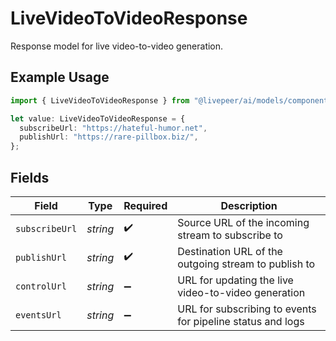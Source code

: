 # LiveVideoToVideoResponse

Response model for live video-to-video generation.

## Example Usage

```typescript
import { LiveVideoToVideoResponse } from "@livepeer/ai/models/components";

let value: LiveVideoToVideoResponse = {
  subscribeUrl: "https://hateful-humor.net",
  publishUrl: "https://rare-pillbox.biz/",
};
```

## Fields

| Field                                                      | Type                                                       | Required                                                   | Description                                                |
| ---------------------------------------------------------- | ---------------------------------------------------------- | ---------------------------------------------------------- | ---------------------------------------------------------- |
| `subscribeUrl`                                             | *string*                                                   | :heavy_check_mark:                                         | Source URL of the incoming stream to subscribe to          |
| `publishUrl`                                               | *string*                                                   | :heavy_check_mark:                                         | Destination URL of the outgoing stream to publish to       |
| `controlUrl`                                               | *string*                                                   | :heavy_minus_sign:                                         | URL for updating the live video-to-video generation        |
| `eventsUrl`                                                | *string*                                                   | :heavy_minus_sign:                                         | URL for subscribing to events for pipeline status and logs |